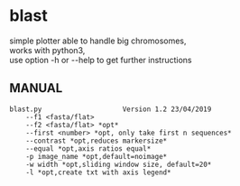 # blast
simple plotter able to handle big chromosomes,  
works with python3,  
use option -h or --help to get further instructions  
  
## MANUAL  

    blast.py					Version 1.2	23/04/2019
        --f1 <fasta/flat>
        --f2 <fasta/flat> *opt*
        --first <number> *opt, only take first n sequences*
        --contrast *opt,reduces markersize*
        --equal *opt,axis ratios equal*
        -p image_name *opt,default=noimage*
        -w width *opt,sliding window size, default=20*
        -l *opt,create txt with axis legend*



